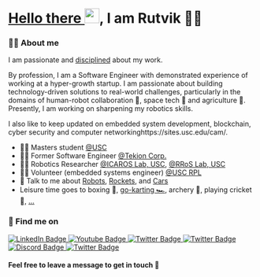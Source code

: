 <h1>
  <a href="https://www.youtube.com/watch?v=rEq1Z0bjdwc">
    Hello there
  </a>
    <img src="https://media.giphy.com/media/hvRJCLFzcasrR4ia7z/giphy.gif" width="30px"/>, I am Rutvik 🧙‍♂️
</h1>

### 👨‍💻 About me ###

I am passionate and [disciplined](https://www.youtube.com/watch?v=d0MqYLLSrmQ) about my work.

By profession, I am a Software Engineer with demonstrated experience of working at a hyper-growth startup. I am passionate about building technology-driven solutions to real-world challenges, particularly in the domains of  human-robot collaboration 🤖, space tech 🚀 and agriculture 🌳. Presently, I am working on sharpening my robotics skills.

I also like to keep updated on embedded system development, blockchain, cyber security and computer networkinghttps://sites.usc.edu/cam/.

- 👨‍🎓 Masters student [@USC](https://www.usc.edu/)
- 👨‍💼 Former Software Engineer [@Tekion Corp.](https://tekion.com/)
- 👨‍⚕️ Robotics Researcher [@ICAROS Lab, USC](https://icaros.usc.edu/), [@RRoS Lab, USC]([https://sites.usc.edu/cam/](https://sites.usc.edu/rros/))
- 🙋‍♂️ Volunteer (embedded systems engineer) [@USC RPL](http://www.uscrpl.com/)
- 💬 Talk to me about [Robots](https://www.youtube.com/watch?v=QRbvNL1PHKg), [Rockets](https://www.youtube.com/watch?v=IagOPTFL6e4), and [Cars](https://youtube.com/watch?v=TOWEAIG-OXU&feature=shares)
- Leisure time goes to boxing 🥊, [go-karting 🏎️](https://youtube.com/watch?v=2ndLSBPHT2E&feature=shares), archery 🏹, playing cricket 🏏, [...](https://www.youtube.com/watch?v=fllsKUNp8VA)


### 🤙 Find me on ###
<div id="badges">
  <a href="https://www.linkedin.com/in/rutvik-p4t3l/">
    <img src="https://img.shields.io/badge/LinkedIn-blue?style=for-the-badge&logo=linkedin&logoColor=white" alt="LinkedIn Badge"/>
  </a>
  <a href="https://www.youtube.com/channel/UCSf-xBzTHRW4Js7X8I2Fo9Q">
    <img src="https://img.shields.io/badge/YouTube-red?style=for-the-badge&logo=youtube&logoColor=white" alt="Youtube Badge"/>
  </a>
  <a href="https://twitter.com/10gic_80m8">
    <img src="https://img.shields.io/badge/Twitter-blue?style=for-the-badge&logo=twitter&logoColor=white" alt="Twitter Badge"/>
  </a>
  <a href="https://github.com/l0g1c-80m8">
    <img src="https://img.shields.io/badge/github-%23121011.svg?style=for-the-badge&logo=github&logoColor=white" alt="Twitter Badge"/>
  </a>
  <a href="https://discordapp.com/users/508653801406726147">
    <img src="https://img.shields.io/badge/Discord-%235865F2.svg?style=for-the-badge&logo=discord&logoColor=white" alt="Discord Badge"/>
  </a>
  <a href="mailto:rutvik.p4t3l@gmail.com">
    <img src="https://img.shields.io/badge/Gmail-D14836?style=for-the-badge&logo=gmail&logoColor=white" alt="Twitter Badge"/>
  </a>
</div>

#### Feel free to leave a message to get in touch 🥥

<!---
References:
 - https://ileriayo.github.io/markdown-badges/
 - https://www.sitepoint.com/github-profile-readme/
---> 
